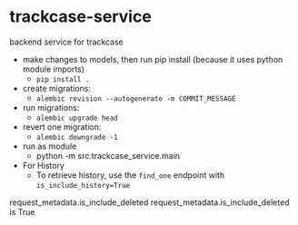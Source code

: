 # trackcase-service
backend service for trackcase

* make changes to models, then run pip install (because it uses python module imports)
  * `pip install .`
* create migrations:
  * `alembic revision --autogenerate -m COMMIT_MESSAGE`
* run migrations:
  * `alembic upgrade head`
* revert one migration:
  * `alembic downgrade -1`
* run as module
  * python -m src.trackcase_service.main
* For History
  * To retrieve history, use the `find_one` endpoint with `is_include_history=True`



request_metadata.is_include_deleted
request_metadata.is_include_deleted is True
